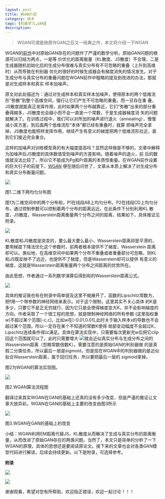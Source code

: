 ```yaml
---
layout: post
title: WGAN介绍
category: 技术
tags: [机器学习,GAN]
description: 
---
```


>WGAN可谓是继原作GAN之后又一经典之作，本文将介绍一下WGAN

WGAN的[前作](https://arxiv.org/pdf/1701.04862.pdf)中对原始GAN存在的问题作了严谨的数学分析。原始GAN问题的根源可以归结为两点，一是等
价优化的距离衡量（KL散度、JS散度）不合理，二是生成器随机初始化后的生成分布很难与真实分布有不可忽略的重叠（上升到高维时）从而导致在判别器
优化的很好的时候生成器会有梯度消失的情况发生。对于生成分布与真实分布的重叠问题在WGAN前作中粗略的提及到改进的办法，那就是对生成样本和真实
样本加噪声。

原文对此处描述为：通过对生成样本和真实样本加噪声，使得原本的两个低维流形“弥散”到整个高维空间，强行让它们产生不可忽略的重叠。而一旦存在重
叠，JS散度就能真正发挥作用，此时如果两个分布越靠近，它们“弥散”出来的部分重叠得越多，JS散度也会越小而不会一直是一个常数，于是生成器梯度消
失的问题就解决了。在训练过程中，我们可以对所加的噪声进行退火（annealing），慢慢减小其方差，到后面两个低维流形“本体”都已经有重叠时，就算
把噪声完全拿掉，JS散度也能照样发挥作用，继续产生有意义的梯度把两个低维流形拉近，直到它们接近完全重合。

这样的加噪声对训练模型真的有大幅度提高吗？显然这样做是不够的，文章中解释为加噪声后JS散度的具体数值受到噪声的方差影响，随着噪声的退火，前
后的数值就没法比较了，所以它不能成为Pg和Pr距离的本质性衡量。在WGAN前作设置的巨大引子的前提下，[WGAN](https://arxiv.org/abs/1701.07875)
便在随后问世了，文章从本质上解决了对生成分布和真实分布衡量问题。

![](/assets/img/WGAN/IntroWGAN.png)

图1.二维下两均匀分布图

图1为二维空间中的两个分布和，P1在线段AB上均匀分布，P2在线段CD上均匀分布，通过控制参数可以控制着两个分布的距离远近。在此条件下分别利用KL
散度，JS散度，Wasserstein距离衡量两个分布之间的距离，结果如下，具体推证见附录。

![](/assets/img/WGAN/compare.png)

KL散度和JS散度是突变的，要么最大要么最小，Wasserstein距离却是平滑的，要用梯度下降法优化这个参数时，前两者根本提供不了梯度，Wasserstein
距离却可以。类似地，在高维空间中如果两个分布不重叠或者重叠部分可忽略，则KL和JS既反映不了远近，也提供不了梯度，但是Wasserstein却可以提供
有意义的梯度，这就是Wasserstein距离衡量两个分布之间距离的优势所在。

由此思想，作者通过一系列数学演算后得到和的Wasserstein距离公式。

![](/assets/img/WGAN/equation1.png)

具体的推证我也有在附录中简单提及这里不做展开了，函数的Lipschitz常数为，把f用一个带参数的神经网络来表示。对于这个限制，这里其实不关心具体
的K是多少，只要它不是正无穷就行，因为它只是会使得梯度变大K，并不会影响梯度的方向。作者采取了一个很工程的思想，就是限制神经网络的所有参数
(这里指权重w)不超过某个范围[-c,c]，比如w在[-0.01,0.01],此时关于输入样本x的导数也不会超过某个范围，所以一定存在某个不知道的常数K使得
局部变动幅度不会超过K，Lipschitz连续条件得以满足。具体在算法实现中，只需要每次更新完w后把它clip回这个范围就可以了。此时只需要增大
![](/assets/img/WGAN/equation2.png)就会近似真实分布与生成分布之间的Wasserstein距离（忽略常数倍数K）。需要注意的是原始GAN的判别器做
的是真假二分类任务，所以最后一层是sigmoid，但是现在WGAN中的判别器做的是近似拟合Wasserstein距离，属于回归任务，所以要把最后一层的
sigmoid拿掉。

图2为WGAN的算法实现图。

![](/assets/img/WGAN/WGANal.png)

图2.WGAN算法流程图

翻译过来其实WGAN在GAN的基础上还真的没有多少改变，但是严谨的推证让文章大放异彩。WGAN在GAN的基础上主要的改变由图3所示

![](/assets/img/WGAN/WGANalc.png)

图3.WGAN在GAN的基础上的改变

小结：WGAN利用EM距离代替JS，KL散度从而解决了生成与真实分布的距离衡量，从而改进了原始GAN存在的两类问题。当然了，本文只是简单的分析了一下
WGAN的原理，具体的思想还是要阅读原论文。接下来的文章也会对各类GAN模型代码进行解读，后续会持续更新。以下是附录，可选择参考。

**附录**

![](/assets/img/WGAN/WGANde1.png)

![](/assets/img/WGAN/WGANde2.png)

谢谢观看，希望对您有所帮助，欢迎指正错误，欢迎一起讨论！！！